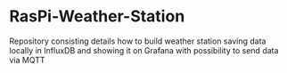# RasPi-Weather-Station
Repository consisting details how to build weather station saving data locally in InfluxDB and showing it on Grafana with possibility to send data via MQTT
